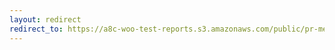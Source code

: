 ```yaml
---
layout: redirect
redirect_to: https://a8c-woo-test-reports.s3.amazonaws.com/public/pr-merge/41099/e2e/index.html
---
```

